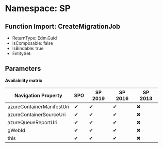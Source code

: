 # Namespace: SP

## Function Import: CreateMigrationJob

- ReturnType: Edm.Guid
- IsComposable: false
- IsBindable: true
- EntitySet: 

## Parameters

**Availability matrix**

Navigation Property | SPO | SP 2019 | SP 2016 | SP 2013
----------|-----|---------|---------|--------
azureContainerManifestUri | ✔ | ✔ | ✔ | ✖
azureContainerSourceUri | ✔ | ✔ | ✔ | ✖
azureQueueReportUri | ✔ | ✔ | ✔ | ✖
gWebId | ✔ | ✔ | ✔ | ✖
this | ✔ | ✔ | ✔ | ✖
